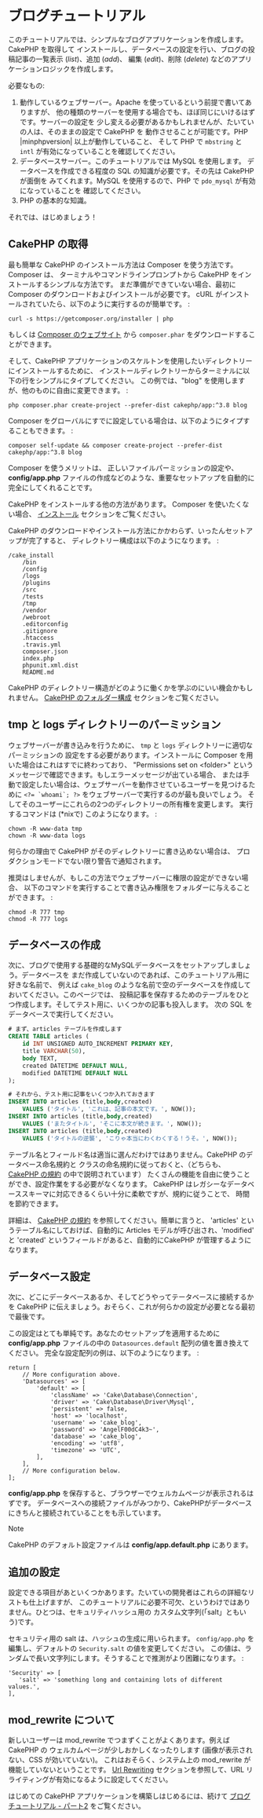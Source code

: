 # ブログチュートリアル

このチュートリアルでは、シンプルなブログアプリケーションを作成します。CakePHP を取得して
インストールし、データベースの設定を行い、ブログの投稿記事の一覧表示 (*list*)、追加 (*add*)、
編集 (*edit*)、削除 (*delete*) などのアプリケーションロジックを作成します。

必要なもの:

1.  動作しているウェブサーバー。Apache を使っているという前提で書いてありますが、
    他の種類のサーバーを使用する場合でも、ほぼ同じにいけるはずです。サーバーの設定を
    少し変える必要があるかもしれませんが、たいていの人は、そのままの設定で CakePHP を
    動作させることが可能です。PHP |minphpversion| 以上が動作していること、
    そして PHP で `mbstring` と `intl` が有効になっていることを確認してください。
2.  データベースサーバー。このチュートリアルでは MySQL を使用します。
    データベースを作成できる程度の SQL の知識が必要です。その先は CakePHP が面倒を
    みてくれます。MySQL を使用するので、PHP で `pdo_mysql` が有効になっていることを
    確認してください。
3.  PHP の基本的な知識。

それでは、はじめましょう！

## CakePHP の取得

最も簡単な CakePHP のインストール方法は Composer を使う方法です。Composer は、
ターミナルやコマンドラインプロンプトから CakePHP をインストールするシンプルな方法です。
まだ準備ができていない場合、最初に Composer のダウンロードおよびインストールが必要です。
cURL がインストールされていたら、以下のように実行するのが簡単です。 :

    curl -s https://getcomposer.org/installer | php

もしくは [Composer のウェブサイト](https://getcomposer.org/download/)
から `composer.phar` をダウンロードすることができます。

そして、CakePHP アプリケーションのスケルトンを使用したいディレクトリーにインストールするために、
インストールディレクトリーからターミナルに以下の行をシンプルにタイプしてください。
この例では、"blog" を使用しますが、他のものに自由に変更できます。 :

    php composer.phar create-project --prefer-dist cakephp/app:^3.8 blog

Composer をグローバルにすでに設定している場合は、以下のようにタイプすることもできます。 :

    composer self-update && composer create-project --prefer-dist cakephp/app:^3.8 blog

Composer を使うメリットは、 正しいファイルパーミッションの設定や、 **config/app.php**
ファイルの作成などのような、重要なセットアップを自動的に完全にしてくれることです。

CakePHP をインストールする他の方法があります。 Composer を使いたくない場合、
[インストール](../../installation) セクションをご覧ください。

CakePHP のダウンロードやインストール方法にかかわらず、いったんセットアップが完了すると、
ディレクトリー構成は以下のようになります。 :

    /cake_install
        /bin
        /config
        /logs
        /plugins
        /src
        /tests
        /tmp
        /vendor
        /webroot
        .editorconfig
        .gitignore
        .htaccess
        .travis.yml
        composer.json
        index.php
        phpunit.xml.dist
        README.md

CakePHP のディレクトリー構造がどのように働くかを学ぶのにいい機会かもしれません。
[CakePHP のフォルダー構成](../../intro/cakephp-folder-structure) セクションをご覧ください。

## tmp と logs ディレクトリーのパーミッション

ウェブサーバーが書き込みを行うために、 `tmp` と `logs` ディレクトリーに適切なパーミッションの
設定をする必要があります。インストールに Composer を用いた場合はこれはすでに終わっており、
"Permissions set on \<folder\>" というメッセージで確認できます。もしエラーメッセージが出ている場合、
または手動で設定したい場合は、ウェブサーバーを動作させているユーザーを見つけるために
`` <?= `whoami`; ?> `` をウェブサーバーで実行するのが最も良いでしょう。
そしてそのユーザーにこれらの2つのディレクトリーの所有権を変更します。
実行するコマンドは (\*nixで) このようになります。 :

    chown -R www-data tmp
    chown -R www-data logs

何らかの理由で CakePHP がそのディレクトリーに書き込めない場合は、
プロダクションモードでない限り警告で通知されます。

推奨はしませんが、もしこの方法でウェブサーバーに権限の設定ができない場合、
以下のコマンドを実行することで書き込み権限をフォルダーに与えることができます。 :

    chmod -R 777 tmp
    chmod -R 777 logs

## データベースの作成

次に、ブログで使用する基礎的なMySQLデータベースをセットアップしましょう。データベースを
まだ作成していないのであれば、このチュートリアル用に好きな名前で、
例えば `cake_blog` のような名前で空のデータベースを作成しておいてください。このページでは、
投稿記事を保存するためのテーブルをひとつ作成します。そしてテスト用に、いくつかの記事も投入します。
次の SQL をデータベースで実行してください。

``` sql
# まず、articles テーブルを作成します
CREATE TABLE articles (
    id INT UNSIGNED AUTO_INCREMENT PRIMARY KEY,
    title VARCHAR(50),
    body TEXT,
    created DATETIME DEFAULT NULL,
    modified DATETIME DEFAULT NULL
);

# それから、テスト用に記事をいくつか入れておきます
INSERT INTO articles (title,body,created)
    VALUES ('タイトル', 'これは、記事の本文です。', NOW());
INSERT INTO articles (title,body,created)
    VALUES ('またタイトル', 'そこに本文が続きます。', NOW());
INSERT INTO articles (title,body,created)
    VALUES ('タイトルの逆襲', 'こりゃ本当にわくわくする！うそ。', NOW());
```

テーブル名とフィールド名は適当に選んだわけではありません。CakePHP のデータベース命名規約と
クラスの命名規約に従っておくと、（どちらも、 [CakePHP の規約](../../intro/conventions) の中で説明されています）
たくさんの機能を自由に使うことができ、設定作業をする必要がなくなります。
CakePHP はレガシーなデータベーススキーマに対応できるくらい十分に柔軟ですが、規約に従うことで、
時間を節約できます。

詳細は、 [CakePHP の規約](../../intro/conventions) を参照してください。簡単に言うと、
'articles' というテーブル名にしておけば、自動的に Articles モデルが呼び出され、'modified' と
'created' というフィールドがあると、自動的にCakePHP が管理するようになります。

## データベース設定

次に、どこにデータベースあるか、そしてどうやってテータベースに接続するかを CakePHP
に伝えましょう。おそらく、これが何らかの設定が必要となる最初で最後です。

この設定はとても単純です。あなたのセットアップを適用するために **config/app.php**
ファイルの中の `Datasources.default` 配列の値を置き換えてください。
完全な設定配列の例は、以下のようになります。 :

    return [
        // More configuration above.
        'Datasources' => [
            'default' => [
                'className' => 'Cake\Database\Connection',
                'driver' => 'Cake\Database\Driver\Mysql',
                'persistent' => false,
                'host' => 'localhost',
                'username' => 'cake_blog',
                'password' => 'AngelF00dC4k3~',
                'database' => 'cake_blog',
                'encoding' => 'utf8',
                'timezone' => 'UTC',
            ],
        ],
        // More configuration below.
    ];

**config/app.php** を保存すると、ブラウザーでウェルカムページが表示されるはずです。
データベースへの接続ファイルがみつかり、CakePHPがデータベースにきちんと接続されていることをも示しています。

> [!NOTE]
> CakePHP のデフォルト設定ファイルは **config/app.default.php** にあります。

## 追加の設定

設定できる項目があといくつかあります。たいていの開発者はこれらの詳細なリストも仕上げますが、
このチュートリアルに必要不可欠、というわけではありません。ひとつは、セキュリティハッシュ用の
カスタム文字列(「salt」ともいう)です。

セキュリティ用の salt は、ハッシュの生成に用いられます。 `config/app.php` を
編集し、デフォルトの `Security.salt` の値を変更してください。
この値は、ランダムで長い文字列にします。そうすることで推測がより困難になります。 :

    'Security' => [
       'salt' => 'something long and containing lots of different values.',
    ],

## mod_rewrite について

新しいユーザーは mod_rewrite でつまずくことがよくあります。例えば CakePHP の
ウェルカムページが少しおかしくなったりします (画像が表示されない、CSS が効いていない)。
これはおそらく、システム上の mod_rewrite が機能していないということです。
[Url Rewriting](../../installation#url-rewriting) セクションを参照して、URL リライティングが有効になるように設定してください。

はじめての CakePHP アプリケーションを構築しはじめるには、続けて
[ブログチュートリアル - パート2](../../tutorials-and-examples/blog/part-two)
をご覧ください。
